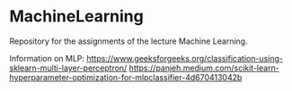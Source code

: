 # MachineLearning
Repository for the assignments of the lecture Machine Learning. 

Information on MLP: https://www.geeksforgeeks.org/classification-using-sklearn-multi-layer-perceptron/
https://panjeh.medium.com/scikit-learn-hyperparameter-optimization-for-mlpclassifier-4d670413042b
